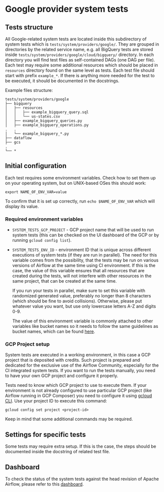 <!--
 Licensed to the Apache Software Foundation (ASF) under one
 or more contributor license agreements.  See the NOTICE file
 distributed with this work for additional information
 regarding copyright ownership.  The ASF licenses this file
 to you under the Apache License, Version 2.0 (the
 "License"); you may not use this file except in compliance
 with the License.  You may obtain a copy of the License at

   http://www.apache.org/licenses/LICENSE-2.0

 Unless required by applicable law or agreed to in writing,
 software distributed under the License is distributed on an
 "AS IS" BASIS, WITHOUT WARRANTIES OR CONDITIONS OF ANY
 KIND, either express or implied.  See the License for the
 specific language governing permissions and limitations
 under the License.
-->

# Google provider system tests

## Tests structure

All Google-related system tests are located inside this subdirectory of system tests which is
`tests/system/providers/google/`. They are grouped in directories by the related service name, e.g. all BigQuery
tests are stored inside `tests/system/providers/google/cloud/bigquery/` directory. In each directory you will find test files
as self-contained DAGs (one DAG per file). Each test may require some additional resources which should be placed in
`resources` directory found on the same level as tests. Each test file should start with prefix `example_*`. If there
is anything more needed for the test to be executed, it should be documented in the docstrings.

Example files structure:

```
tests/system/providers/google
├── bigquery
│   ├── resources
│   │   ├── example_bigquery_query.sql
│   │   └── us-states.csv
│   ├── example_bigquery_queries.py
│   ├── example_bigquery_operations.py
.   .
│   └── example_bigquery_*.py
├── dataflow
├── gcs
.
└── *
```

## Initial configuration

Each test requires some environment variables. Check how to set them up on your operating system, but on UNIX-based
OSes this should work:

```commandline
export NAME_OF_ENV_VAR=value
```

To confirm that it is set up correctly, run `echo $NAME_OF_ENV_VAR` which will display its value.

### Required environment variables

- `SYSTEM_TESTS_GCP_PROJECT` - GCP project name that will be used to run system tests (this can be checked on the UI
  dashboard of the GCP or by running `gcloud config list`).

- `SYSTEM_TESTS_ENV_ID` - environment ID that is unique across different executions of system tests (if they
  are run in parallel). The need for this variable comes from the possibility, that the tests may be run on various
  versions of Airflow at the same time using CI environment. If this is the case, the value of this variable ensures
  that all resources that are created during the tests, will not interfere with other resources in the same project,
  that can be created at the same time.

  If you run your tests in parallel, make sure to set this variable with randomized generated value, preferably no
  longer than 8 characters (which should be fine to avoid collisions). Otherwise, please put whatever value you want,
  but use only lowercase letters A-Z and digits 0-9.

  The value of this environment variable is commonly attached to other variables like bucket names so it needs to
  follow the same guidelines as bucket names, which can be found
  [here](https://cloud.google.com/storage/docs/naming-buckets#requirements).

### GCP Project setup

System tests are executed in a working environment, in this case a GCP project that is deposited with credits. Such
project is prepared and dedicated for the exclusive use of the Airflow Community, especially for the CI integrated
system tests. If you want to run the tests manually, you need to have your own GCP project and configure it properly.

Tests need to know which GCP project to use to execute them. If your environment is not already configured to use
particular GCP project (like Airflow running in GCP Composer) you need to configure it using
[gcloud CLI](https://cloud.google.com/sdk/gcloud). Use your project ID to execute this command:

```commandline
gcloud config set project <project-id>
```

Keep in mind that some additional commands may be required.


## Settings for specific tests

Some tests may require extra setup. If this is the case, the steps should be documented inside the docstring of
related test file.

## Dashboard

To check the status of the system tests against the head revision of Apache Airflow, please refer to this [dashboard](https://storage.googleapis.com/providers-dashboard-html/dashboard.html).
